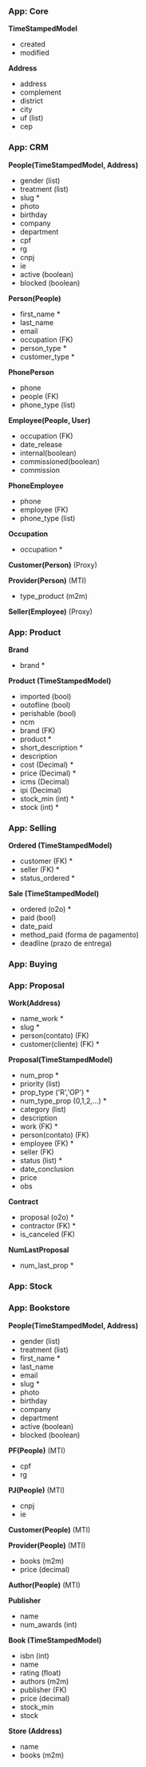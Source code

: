 ### App: Core

**TimeStampedModel**
* created
* modified

**Address**
* address
* complement
* district
* city
* uf (list)
* cep


### App: CRM

**People(TimeStampedModel, Address)**
* gender (list)
* treatment (list)
* slug *
* photo
* birthday
* company
* department
* cpf
* rg
* cnpj
* ie
* active (boolean)
* blocked (boolean)

**Person(People)**
* first_name *
* last_name
* email
* occupation (FK)
* person_type *
* customer_type *

**PhonePerson**
* phone
* people (FK)
* phone_type (list)

**Employee(People, User)**
* occupation (FK)
* date_release
* internal(boolean)
* commissioned(boolean)
* commission

**PhoneEmployee**
* phone
* employee (FK)
* phone_type (list)

**Occupation**
* occupation *

**Customer(Person)** (Proxy)

**Provider(Person)** (MTI)
* type_product (m2m)

**Seller(Employee)** (Proxy)


### App: Product

**Brand**
* brand *

**Product (TimeStampedModel)**
* imported (bool)
* outofline (bool)
* perishable (bool)
* ncm
* brand (FK)
* product *
* short_description *
* description
* cost (Decimal) *
* price (Decimal) *
* icms (Decimal)
* ipi (Decimal)
* stock_min (int) *
* stock (int) *


### App: Selling

**Ordered (TimeStampedModel)**
* customer (FK) *
* seller (FK) *
* status_ordered *

**Sale (TimeStampedModel)**
* ordered (o2o) *
* paid (bool)
* date_paid
* method_paid (forma de pagamento)
* deadline (prazo de entrega)


### App: Buying



### App: Proposal

**Work(Address)**
* name_work *
* slug *
* person(contato) (FK)
* customer(cliente) (FK) *

**Proposal(TimeStampedModel)**
* num_prop *
* priority (list)
* prop_type ('R','OP') *
* num_type_prop (0,1,2,...) *
* category (list)
* description
* work (FK) *
* person(contato) (FK)
* employee (FK) *
* seller (FK)
* status (list) *
* date_conclusion
* price
* obs

**Contract**
* proposal (o2o) *
* contractor (FK) *
* is_canceled (FK)

**NumLastProposal**
* num_last_prop *



### App: Stock


### App: Bookstore

**People(TimeStampedModel, Address)**
* gender (list)
* treatment (list)
* first_name *
* last_name
* email
* slug *
* photo
* birthday
* company
* department
* active (boolean)
* blocked (boolean)

**PF(People)** (MTI)
* cpf
* rg

**PJ(People)** (MTI)
* cnpj
* ie

**Customer(People)** (MTI)

**Provider(People)** (MTI)
* books (m2m)
* price (decimal)

**Author(People)** (MTI)

**Publisher**
* name
* num_awards (int)

**Book (TimeStampedModel)**
* isbn (int)
* name
* rating (float)
* authors (m2m)
* publisher (FK)
* price (decimal)
* stock_min
* stock

**Store (Address)**
* name
* books (m2m)
